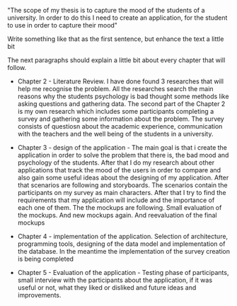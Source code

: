 "The scope of my thesis is to capture the mood of the students of a university. In order to do this I need to create an application, for the student to use in order to capture their mood"

Write something like that as the first sentence, but enhance the text a little bit

The next paragraphs should explain a little bit about every chapter that will follow.

- Chapter 2 - Literature Review. I have done found 3 researches that will help me recognise the problem. All the researches search the main reasons why the students psychology is bad thought some methods like asking questions and gathering data. The second part of the Chapter 2 is my own research which includes some participants completing a survey and gathering some information about the problem. The survey consists of questiosn about the academic experience, communication with the teachers and the well being of the students in a university.

- Chapter 3 - design of the application - The main goal is that i create the application in order to solve the problem that there is, the bad mood and psychology of the students. After that I do my research about other applications that track the mood of the users in order to compare and also gain some useful ideas about the designing of my application. After that scenarios are following and storyboards. The scenarios contain the participants on my survey as main characters. After that I try to find the requirements that my application will include and the importance of each one of them. The the mockups are following. Small evaluation of the mockups. And new mockups again. And reevaluation of the final mockups

- Chapter 4 - implementation of the application. Selection of architecture, programming tools, designing of the data model and implementation of the database. In the meantime the implementation of the survey creation is being completed

- Chapter 5 - Evaluation of the application - Testing phase of participants, small interview with the participants about the application, if it was useful or not, what they liked or disliked and future ideas and improvements.
